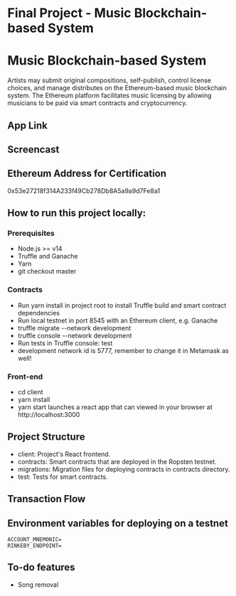 # Final Project -  Music Blockchain-based System

# Music Blockchain-based System
Artists may submit original compositions, self-publish, control license choices, and manage distributes on the Ethereum-based music blockchain system. The Ethereum platform facilitates music licensing by allowing musicians to be paid via smart contracts and cryptocurrency.
## App Link

## Screencast

## Ethereum Address for Certification
0x53e27218f314A233f49Cb278Db8A5a9a9d7Fe8a1

## How to run this project locally:
 ### Prerequisites
   - Node.js >= v14
   - Truffle and Ganache
   - Yarn
   - git checkout master
   
 ### Contracts
   - Run yarn install in project root to install Truffle build and smart contract dependencies
   - Run local testnet in port 8545 with an Ethereum client, e.g. Ganache
   - truffle migrate --network development
   - truffle console --network development
   - Run tests in Truffle console: test
   - development network id is 5777, remember to change it in Metamask as well!

 ### Front-end
  - cd client
  - yarn install
  - yarn start launches a react app that can viewed in your browser at http://localhost:3000

## Project Structure
  - client: Project's React frontend.
  - contracts: Smart contracts that are deployed in the Ropsten testnet.
  - migrations: Migration files for deploying contracts in contracts directory.
  - test: Tests for smart contracts.


## Transaction Flow

## Environment variables for deploying on a testnet
    ACCOUNT_MNEMONIC=
    RINKEBY_ENDPOINT=

## To-do features
   - Song removal




